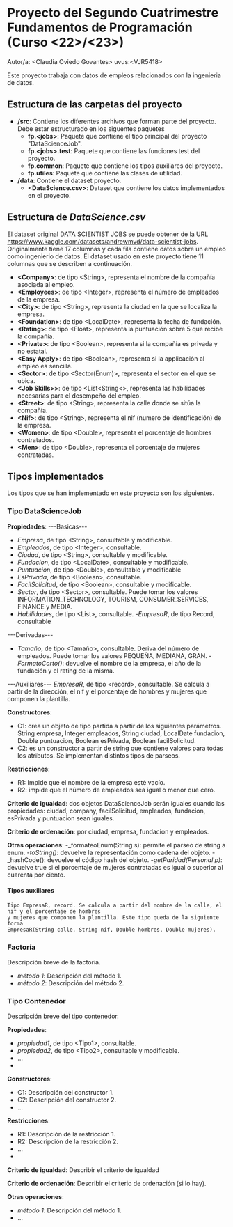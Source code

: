 # Proyecto del Segundo Cuatrimestre Fundamentos de Programación (Curso  \<22\>/\<23\>)
Autor/a: \<Claudia Oviedo Govantes\>   uvus:\<VJR5418\>

Este proyecto trabaja con datos de empleos relacionados con la ingenieria de datos.


## Estructura de las carpetas del proyecto

* **/src**: Contiene los diferentes archivos que forman parte del proyecto. Debe estar estructurado en los siguentes paquetes
  * **fp.\<jobs\>**: Paquete que contiene el tipo principal del proyecto "DataScienceJob".
  * **fp.\<jobs>.test**: Paquete que contiene las funciones test del proyecto.
  * **fp.common**: Paquete que contiene los tipos auxiliares del proyecto.
  * **fp.utiles**: Paquete que contiene las clases de utilidad. 
* **/data**: Contiene el dataset proyecto.
    * **\<DataScience.csv\>**: Dataset que contiene los datos implementados en el proyecto.
    
## Estructura de *DataScience.csv*

El dataset original DATA SCIENTIST JOBS se puede obtener de la URL https://www.kaggle.com/datasets/andrewmvd/data-scientist-jobs. 
Originalmente tiene 17 columnas y cada fila contiene datos sobre un empleo como ingenierio de datos. 
El dataset usado en este proyecto tiene 11 columnas que se describen a continuación.

* **\<Company>**: de tipo \<String\>, representa el nombre de la compañía asociada al empleo.
* **\<Employees>**: de tipo \<Integer\>, representa el número de empleados de la empresa.
* **\<City>**: de tipo \<String\>, representa la ciudad en la que se localiza la empresa.
* **\<Foundation>**: de tipo \<LocalDate\>, representa la fecha de fundación.
* **\<Rating>**: de tipo \<Float\>, representa la puntuación sobre 5 que recibe la compañía.
* **\<Private>**: de tipo \<Boolean\>, representa si la compañía es privada y no estatal.
* **\<Easy Apply>**: de tipo \<Boolean\>, representa si la applicación al empleo es sencilla.
* **\<Sector>**: de tipo \<Sector(Enum)\>, representa el sector en el que se ubica.
* **\<Job Skills>>**: de tipo \<List<String<\>, representa las habilidades necesarias para el desempeño del empleo.
* **\<Street>**: de tipo \<String\>, representa la calle donde se sitúa la compañía.
* **\<Nif>**: de tipo \<String\>, representa el nif (numero de identificación) de la empresa.
* **\<Women>**: de tipo \<Double\>, representa el porcentaje de hombres contratados.
* **\<Men>**: de tipo \<Double\>, representa el porcentaje de mujeres contratadas.

## Tipos implementados

Los tipos que se han implementado en este proyecto son los siguientes.

### Tipo DataScienceJob


**Propiedades**:
---Basicas---
- _Empresa_, de tipo \<String\>, consultable y modificable.
- _Empleados_, de tipo \<Integer\>, consultable. 
- _Ciudad_, de tipo \<String\>, consultable y modificable.
- _Fundacion_, de tipo \<LocalDate\>, consultable y modificable. 
- _Puntuacion_, de tipo \<Double\>, consultable y modificable
- _EsPrivada_, de tipo \<Boolean\>, consultable. 
- _FacilSolicitud_, de tipo \<Boolean\>, consultable y modificable.
- _Sector_, de tipo \<Sector\>, consultable. Puede tomar los valores INFORMATION_TECHNOLOGY, 
TOURISM, CONSUMER_SERVICES, FINANCE y MEDIA.
- _Habilidades_, de tipo \<List<String>\>, consultable.
-_EmpresaR_, de tipo Record, consultable

---Derivadas---
- _Tamaño_, de tipo \<Tamaño\>, consultable. Deriva del número de empleados. 
Puede tomar los valores PEQUEÑA, MEDIANA, GRAN.
-_FormatoCorto()_: devuelve el nombre de la empresa, el año de la fundación y el rating de la misma.

---Auxiliares---
_EmpresaR_, de tipo \<record\>, consultable. Se calcula a partir de la dirección, el nif y el porcentaje
de hombres y mujeres que componen la plantilla.

**Constructores**: 

- C1: crea un objeto de tipo partida a partir de los siguientes parámetros. String empresa, Integer empleados, 
String ciudad, LocalDate fundacion, Double puntuacion, Boolean esPrivada, Boolean facilSolicitud.
- C2: es un constructor a partir de string que contiene valores para todas los atributos. Se implementan distintos tipos de parseos.

**Restricciones**:
 
- R1: Impide que el nombre de la empresa esté vacío.
- R2: impide que el número de empleados sea igual o menor que cero.

**Criterio de igualdad**: dos objetos DataScienceJob serán iguales cuando 
las propiedades: ciudad, company, facilSolicitud, empleados, fundacion, esPrivada y puntuacion sean iguales.

**Criterio de ordenación**: por ciudad, empresa, fundacion y empleados.

**Otras operaciones**:
-_formateoEnum(String s): permite el parseo de string a enum.
-_toString()_: devuelve la representación como cadena del objeto.
-_hashCode(): devuelve el código hash del objeto.
-_getParidad(Personal p)_: devuelve true si el porcentaje de mujeres contratadas es igual o superior al 
cuarenta por ciento.


#### Tipos auxiliares
	Tipo EmpresaR, record. Se calcula a partir del nombre de la calle, el nif y el porcentaje de hombres 
	y mujeres que componen la plantilla. Este tipo queda de la siguiente forma 
	EmpresaR(String calle, String nif, Double hombres, Double mujeres).

### Factoría
Descripción breve de la factoría.

- _método 1_: Descripción del método 1.
-	_método 2_: Descripción del método 2.

### Tipo Contenedor

Descripción breve del tipo contenedor.

**Propiedades**:

- _propiedad1_, de tipo \<Tipo1\>, consultable. 
- _propiedad2_, de tipo \<Tipo2\>, consultable y modificable. 
- ...
- 
**Constructores**: 

- C1: Descripción del constructor 1.
- C2: Descripción del constructor 2.
- ...

**Restricciones**:
 
- R1: Descripción de la restricción 1.
- R2: Descripción de la restricción 2.
- ...
- 
**Criterio de igualdad**: Describir el criterio de igualdad

**Criterio de ordenación**: Describir el criterio de ordenación (si lo hay).

**Otras operaciones**:
 
-	_método 1_: Descripción del método 1.
- ...
